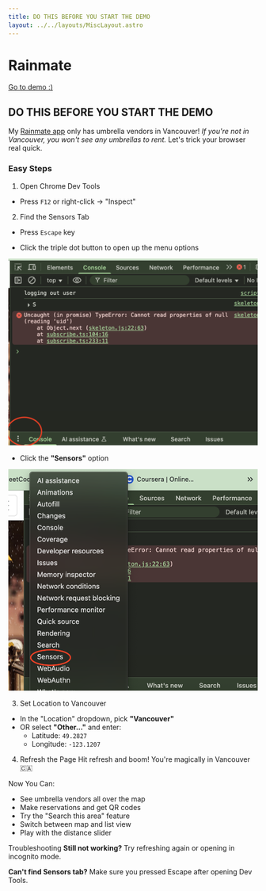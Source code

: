 ```yaml
---
title: DO THIS BEFORE YOU START THE DEMO
layout: ../../layouts/MiscLayout.astro
---
```

# Rainmate

[Go to demo :)](https://bcit-comp1800-dtc05-rainmate.web.app/)

## DO THIS BEFORE YOU START THE DEMO

My [Rainmate app](https://bcit-comp1800-dtc05-rainmate.web.app/) only has umbrella vendors in Vancouver! *If you're not in Vancouver, you won't see any umbrellas to rent.* Let's trick your browser real quick.

### Easy Steps

1. Open Chrome Dev Tools
- Press `F12` or right-click → "Inspect"

2. Find the Sensors Tab  
- Press `Escape` key

- Click the triple dot button to open up the menu options

![instruction1](../../assets/images/rainmate-instruction-1.png)

- Click the **"Sensors"** option

![instruction2](../../assets/images/rainmate-instruction-2.png)


3. Set Location to Vancouver
- In the "Location" dropdown, pick **"Vancouver"**
- OR select **"Other..."** and enter:
  - Latitude: `49.2827`
  - Longitude: `-123.1207`

4. Refresh the Page
Hit refresh and boom! You're magically in Vancouver 🇨🇦

Now You Can:
- See umbrella vendors all over the map
- Make reservations and get QR codes  
- Try the "Search this area" feature
- Switch between map and list view
- Play with the distance slider

Troubleshooting
**Still not working?** Try refreshing again or opening in incognito mode.

**Can't find Sensors tab?** Make sure you pressed Escape after opening Dev Tools.
